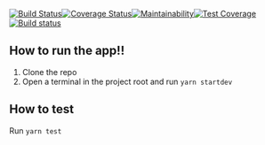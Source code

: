 [![Build Status](https://travis-ci.com/Observatoriolab/SateliteNoticias_Back.svg?branch=master)](https://travis-ci.com/Observatoriolab/SateliteNoticias_Back)[![Coverage Status](https://coveralls.io/repos/github/Observatoriolab/SateliteNoticias_Back/badge.svg?branch=master)](https://coveralls.io/github/Observatoriolab/SateliteNoticias_Back?branch=master)[![Maintainability](https://api.codeclimate.com/v1/badges/61cb26fbd2d8816744e6/maintainability)](https://codeclimate.com/github/Observatoriolab/SateliteNoticias_Back/maintainability)[![Test Coverage](https://api.codeclimate.com/v1/badges/61cb26fbd2d8816744e6/test_coverage)](https://codeclimate.com/github/Observatoriolab/SateliteNoticias_Back/test_coverage)[![Build status](https://ci.appveyor.com/api/projects/status/jxx8ndq7585mqrh3/branch/master?svg=true)](https://ci.appveyor.com/project/Observatoriolab/satelitenoticias-back/branch/master)

## How to run the app!!

1. Clone the repo
1. Open a terminal in the project root and run `yarn startdev`

## How to test

Run `yarn test`